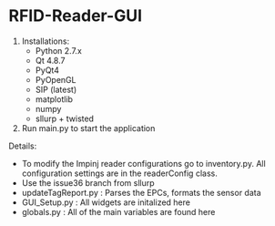 RFID-Reader-GUI
===============

1. Installations:
      - Python 2.7.x
      - Qt 4.8.7
      - PyQt4
      - PyOpenGL
      - SIP (latest)
      - matplotlib
      - numpy
      - sllurp + twisted
2. Run main.py to start the application


Details:
  - To modify the Impinj reader configurations go to inventory.py. All configuration settings are in the readerConfig class.
  - Use the issue36 branch from sllurp
  - updateTagReport.py : Parses the EPCs, formats the sensor data
  - GUI_Setup.py : All widgets are initalized here
  - globals.py : All of the main variables are found here

